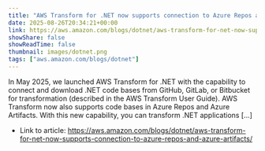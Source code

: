 ```yaml
---
title: "AWS Transform for .NET now supports connection to Azure Repos and Azure Artifacts"
date: 2025-08-26T20:34:21+00:00
link: https://aws.amazon.com/blogs/dotnet/aws-transform-for-net-now-supports-connection-to-azure-repos-and-azure-artifacts/
showShare: false
showReadTime: false
thumbnail: images/dotnet.png
tags: ["aws.amazon.com/blogs/dotnet"]
---
```

In May 2025, we launched AWS Transform for .NET with the capability to connect and download .NET code bases from GitHub, GitLab, or Bitbucket for transformation (described in the AWS Transform User Guide). AWS Transform now also supports code bases in Azure Repos and Azure Artifacts. With this new capability, you can transform .NET applications […]

- Link to article: https://aws.amazon.com/blogs/dotnet/aws-transform-for-net-now-supports-connection-to-azure-repos-and-azure-artifacts/